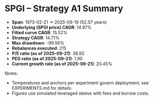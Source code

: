 # SPGI – Strategy A1 Summary

- **Span**: 1973-02-21 → 2025-09-19 (52.57 years)
- **Underlying (SPGI price) CAGR**: 14.97%
- **Fitted curve CAGR**: 15.52%
- **Strategy CAGR**: 14.71%
- **Max drawdown**: -99.56%
- **Rebalances executed**: 215
- **P/E ratio (as of 2025-09-21)**: 38.92
- **PEG ratio (as of 2025-09-21)**: 1.90
- **Current growth rate (as of 2025-09-21)**: 20.45%

Notes:

- Temperatures and anchors per experiment govern deployment; see EXPERIMENTS.md for details.
- Figures use simulated leveraged sleeve with fees and borrow costs.
